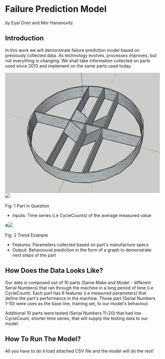 # Failure Prediction Model 
by Eyal Oren and Mor Hananovitz

## Introduction 
In this work we will demonstrate failure prediction model based on previously collected data.
As technology evolves, processes improves, but not everything is changing. We shall take information collected on parts used since 2013 and implement on the same parts used today.

<img src="part.JPG" align="center" width=700>
<img src=“trend_example.png” align=“center” width=700>

Fig. 1 Part in Question

  - Inputs: Time series (i.e CycleCounts) of the average measured value

#<img src=“trend_example.png” align=“center” width=700>

Fig. 2 Trend Example
  - Features: Parameters collected based on part's manufacture specs
  - Output: Behavioural prediction in the form of a graph to demonstrate next steps of the part


## How Does the Data Looks Like?

Our data is composed out of 10 parts (Same Make and Model - different Serial Numbers) that ran through the machine in a long period of time (i.e CycleCount).
Each part has 6 features (i.e measured parameters) that define the part's performance in the machine.
Those part (Serial Numbers 1-10) were uses as the base line, training set, to our model's behaviour.

Additional 10 parts were tested (Serial Numbers 11-20) that had low CycleCount, shorter time series, that will supply the testing data to our model. 

## How To Run The Model?
All you have to do it load attached CSV file and the model will do the rest!
